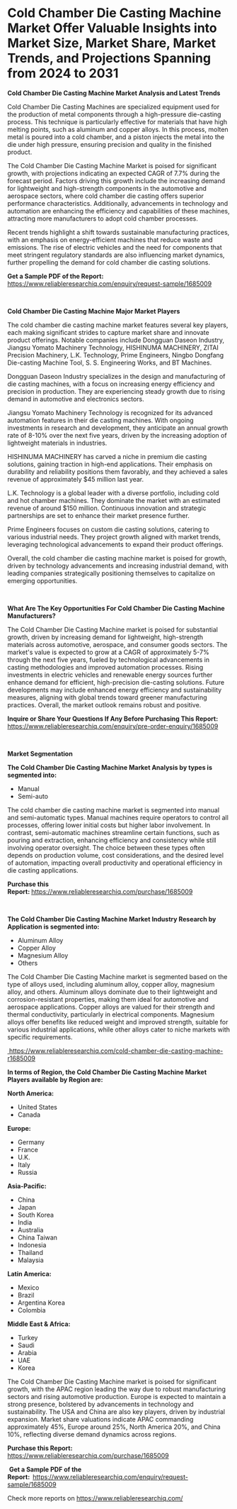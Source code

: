 <p><h1>Cold Chamber Die Casting Machine Market Offer Valuable Insights into Market Size, Market Share, Market Trends, and Projections Spanning from 2024 to 2031</h1></p><p><strong>Cold Chamber Die Casting Machine Market Analysis and Latest Trends</strong></p>
<p><p>Cold Chamber Die Casting Machines are specialized equipment used for the production of metal components through a high-pressure die-casting process. This technique is particularly effective for materials that have high melting points, such as aluminum and copper alloys. In this process, molten metal is poured into a cold chamber, and a piston injects the metal into the die under high pressure, ensuring precision and quality in the finished product.</p><p>The Cold Chamber Die Casting Machine Market is poised for significant growth, with projections indicating an expected CAGR of 7.7% during the forecast period. Factors driving this growth include the increasing demand for lightweight and high-strength components in the automotive and aerospace sectors, where cold chamber die casting offers superior performance characteristics. Additionally, advancements in technology and automation are enhancing the efficiency and capabilities of these machines, attracting more manufacturers to adopt cold chamber processes. </p><p>Recent trends highlight a shift towards sustainable manufacturing practices, with an emphasis on energy-efficient machines that reduce waste and emissions. The rise of electric vehicles and the need for components that meet stringent regulatory standards are also influencing market dynamics, further propelling the demand for cold chamber die casting solutions.</p></p>
<p><strong>Get a Sample PDF of the Report:&nbsp;</strong> <a href="https://www.reliableresearchiq.com/enquiry/request-sample/1685009?utm_campaign=1837&utm_medium=2&utm_source=Github&utm_content=ia&utm_term=30122024&utm_id=cold-chamber-die-casting-machine">https://www.reliableresearchiq.com/enquiry/request-sample/1685009</a></p>
<p>&nbsp;</p>
<p><strong>Cold Chamber Die Casting Machine Major Market Players</strong></p>
<p><p>The cold chamber die casting machine market features several key players, each making significant strides to capture market share and innovate product offerings. Notable companies include Dongguan Daseon Industry, Jiangsu Yomato Machinery Technology, HISHINUMA MACHINERY, ZITAI Precision Machinery, L.K. Technology, Prime Engineers, Ningbo Dongfang Die-casting Machine Tool, S. S. Engineering Works, and BT Machines.</p><p>Dongguan Daseon Industry specializes in the design and manufacturing of die casting machines, with a focus on increasing energy efficiency and precision in production. They are experiencing steady growth due to rising demand in automotive and electronics sectors.</p><p>Jiangsu Yomato Machinery Technology is recognized for its advanced automation features in their die casting machines. With ongoing investments in research and development, they anticipate an annual growth rate of 8-10% over the next five years, driven by the increasing adoption of lightweight materials in industries.</p><p>HISHINUMA MACHINERY has carved a niche in premium die casting solutions, gaining traction in high-end applications. Their emphasis on durability and reliability positions them favorably, and they achieved a sales revenue of approximately $45 million last year.</p><p>L.K. Technology is a global leader with a diverse portfolio, including cold and hot chamber machines. They dominate the market with an estimated revenue of around $150 million. Continuous innovation and strategic partnerships are set to enhance their market presence further.</p><p>Prime Engineers focuses on custom die casting solutions, catering to various industrial needs. They project growth aligned with market trends, leveraging technological advancements to expand their product offerings.</p><p>Overall, the cold chamber die casting machine market is poised for growth, driven by technology advancements and increasing industrial demand, with leading companies strategically positioning themselves to capitalize on emerging opportunities.</p></p>
<p>&nbsp;</p>
<p><strong>What Are The Key Opportunities For Cold Chamber Die Casting Machine Manufacturers?</strong></p>
<p><p>The Cold Chamber Die Casting Machine market is poised for substantial growth, driven by increasing demand for lightweight, high-strength materials across automotive, aerospace, and consumer goods sectors. The market's value is expected to grow at a CAGR of approximately 5-7% through the next five years, fueled by technological advancements in casting methodologies and improved automation processes. Rising investments in electric vehicles and renewable energy sources further enhance demand for efficient, high-precision die-casting solutions. Future developments may include enhanced energy efficiency and sustainability measures, aligning with global trends toward greener manufacturing practices. Overall, the market outlook remains robust and positive.</p></p>
<p><strong>Inquire or Share Your Questions If Any Before Purchasing This Report:</strong> <a href="https://www.reliableresearchiq.com/enquiry/pre-order-enquiry/1685009?utm_campaign=1837&utm_medium=2&utm_source=Github&utm_content=ia&utm_term=30122024&utm_id=cold-chamber-die-casting-machine">https://www.reliableresearchiq.com/enquiry/pre-order-enquiry/1685009</a></p>
<p>&nbsp;</p>
<p><strong>Market Segmentation</strong></p>
<p><strong>The Cold Chamber Die Casting Machine Market Analysis by types is segmented into:</strong></p>
<p><ul><li>Manual</li><li>Semi-auto</li></ul></p>
<p><p>The cold chamber die casting machine market is segmented into manual and semi-automatic types. Manual machines require operators to control all processes, offering lower initial costs but higher labor involvement. In contrast, semi-automatic machines streamline certain functions, such as pouring and extraction, enhancing efficiency and consistency while still involving operator oversight. The choice between these types often depends on production volume, cost considerations, and the desired level of automation, impacting overall productivity and operational efficiency in die casting applications.</p></p>
<p><strong>Purchase this Report:&nbsp;</strong><a href="https://www.reliableresearchiq.com/purchase/1685009?utm_campaign=1837&utm_medium=2&utm_source=Github&utm_content=ia&utm_term=30122024&utm_id=cold-chamber-die-casting-machine">https://www.reliableresearchiq.com/purchase/1685009</a></p>
<p>&nbsp;</p>
<p><strong>The Cold Chamber Die Casting Machine Market Industry Research by Application is segmented into:</strong></p>
<p><ul><li>Aluminum Alloy</li><li>Copper Alloy</li><li>Magnesium Alloy</li><li>Others</li></ul></p>
<p><p>The Cold Chamber Die Casting Machine market is segmented based on the type of alloys used, including aluminum alloy, copper alloy, magnesium alloy, and others. Aluminum alloys dominate due to their lightweight and corrosion-resistant properties, making them ideal for automotive and aerospace applications. Copper alloys are valued for their strength and thermal conductivity, particularly in electrical components. Magnesium alloys offer benefits like reduced weight and improved strength, suitable for various industrial applications, while other alloys cater to niche markets with specific requirements.</p></p>
<p><a href="https://www.reliableresearchiq.com/cold-chamber-die-casting-machine-r1685009?utm_campaign=1837&utm_medium=2&utm_source=Github&utm_content=ia&utm_term=30122024&utm_id=cold-chamber-die-casting-machine">&nbsp;https://www.reliableresearchiq.com/cold-chamber-die-casting-machine-r1685009</a></p>
<p><strong>In terms of Region, the Cold Chamber Die Casting Machine Market Players available by Region are:</strong></p>
<p>
    <p> <strong> North America: </strong>
        <ul>
            <li>United States</li>
            <li>Canada</li>
        </ul>
        </p> 
    <p> <strong> Europe: </strong>
        <ul>
            <li>Germany</li>
            <li>France</li>
            <li>U.K.</li>
            <li>Italy</li>
            <li>Russia</li>
        </ul>
        </p> 
    <p> <strong> Asia-Pacific: </strong>
        <ul>
            <li>China</li>
            <li>Japan</li>
            <li>South Korea</li>
            <li>India</li>
            <li>Australia</li>
            <li>China Taiwan</li>
            <li>Indonesia</li>
            <li>Thailand</li>
            <li>Malaysia</li>
        </ul>
        </p> 
    <p> <strong> Latin America: </strong>
        <ul>
            <li>Mexico</li>
            <li>Brazil</li>
            <li>Argentina Korea</li>
            <li>Colombia</li>
        </ul>
        </p> 
    <p> <strong> Middle East & Africa: </strong>
        <ul>
            <li>Turkey</li>
            <li>Saudi</li>
            <li>Arabia</li>
            <li>UAE</li>
            <li>Korea</li>
        </ul>
    </p>
    </p>
<p><p>The Cold Chamber Die Casting Machine market is poised for significant growth, with the APAC region leading the way due to robust manufacturing sectors and rising automotive production. Europe is expected to maintain a strong presence, bolstered by advancements in technology and sustainability. The USA and China are also key players, driven by industrial expansion. Market share valuations indicate APAC commanding approximately 45%, Europe around 25%, North America 20%, and China 10%, reflecting diverse demand dynamics across regions.</p></p>
<p><strong>Purchase this Report: </strong><a href="https://www.reliableresearchiq.com/purchase/1685009?utm_campaign=1837&utm_medium=2&utm_source=Github&utm_content=ia&utm_term=30122024&utm_id=cold-chamber-die-casting-machine">https://www.reliableresearchiq.com/purchase/1685009</a></p>
<p>&nbsp;<strong>Get a Sample PDF of the Report:&nbsp;&nbsp;</strong><a href="https://www.reliableresearchiq.com/enquiry/request-sample/1685009?utm_campaign=1837&utm_medium=2&utm_source=Github&utm_content=ia&utm_term=30122024&utm_id=cold-chamber-die-casting-machine">https://www.reliableresearchiq.com/enquiry/request-sample/1685009</a></p>
<p><strong></strong></p>
<p>Check more reports on <a href="https://www.reliableresearchiq.com/?utm_campaign=1837&utm_medium=2&utm_source=Github&utm_content=ia&utm_term=30122024&utm_id=cold-chamber-die-casting-machine">https://www.reliableresearchiq.com/</a></p>